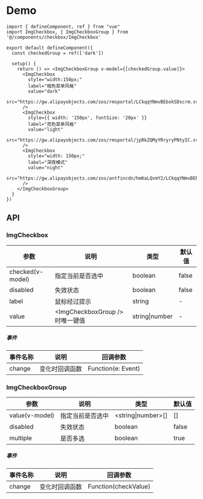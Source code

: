 # Demo
```vue
import { defineComponent, ref } from "vue"
import ImgCheckbox, { ImgCheckboxGroup } from '@/components/checkbox/ImgCheckbox'

export default defineComponent({
  const checkedGroup = ref(['dark'])

  setup() {
    return () => <ImgCheckboxGroup v-model={[checkedGroup.value]}>
      <ImgCheckbox
        style="width:150px;"
        label="暗色菜单风格"
        value="dark"
        src="https://gw.alipayobjects.com/zos/rmsportal/LCkqqYNmvBEbokSDscrm.svg"
      />
      <ImgCheckbox
        style={{ width: '150px', fontSize: '20px' }}
        label="亮色菜单风格"
        value="light"
        src="https://gw.alipayobjects.com/zos/rmsportal/jpRkZQMyYRryryPNtyIC.svg"
      />
      <ImgCheckbox
        style="width: 150px;"
        label="深夜模式"
        value="night"
        src="https://gw.alipayobjects.com/zos/antfincdn/hmKaLQvmY2/LCkqqYNmvBEbokSDscrm.svg"
      />
    </ImgCheckboxGroup>
  }
})
```

## API
### ImgCheckbox

参数 | 说明 | 类型 | 默认值
---|---|---|---
checked(v-model)  | 指定当前是否选中 | boolean | false
disabled  | 失效状态 | boolean | false
label | 鼠标经过提示 | string | -
value | \<ImgCheckboxGroup /> 时唯一键值 | string\|number | -

##### 事件
事件名称 | 说明 | 回调参数
---|---|---
change | 变化时回调函数 | Function(e: Event)

### ImgCheckboxGroup
参数 | 说明 | 类型 | 默认值
---|---|---|---
value(v-model)  | 指定当前是否选中 | \<string\|number>[] | []
disabled  | 失效状态 | boolean | false
multiple  | 是否多选 | boolean | true

##### 事件
事件名称 | 说明 | 回调参数
---|---|---
change | 变化时回调函数 | Function(checkValue)
